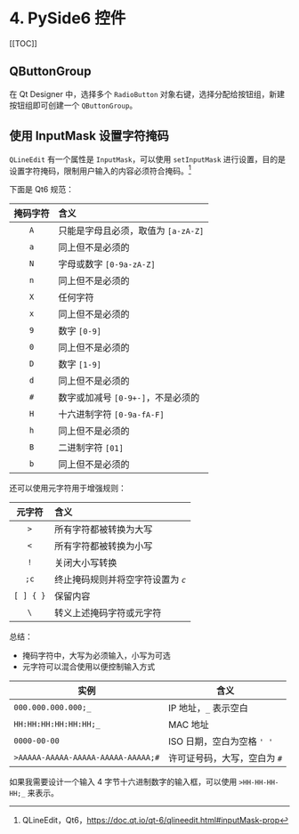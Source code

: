 # 4. PySide6 控件

[[TOC]]

## QButtonGroup

在 Qt Designer 中，选择多个 `RadioButton` 对象右键，选择分配给按钮组，新建按钮组即可创建一个 `QButtonGroup`。

## 使用 InputMask 设置字符掩码

`QLineEdit` 有一个属性是 `InputMask`，可以使用 `setInputMask` 进行设置，目的是设置字符掩码，限制用户输入的内容必须符合掩码。[^1]

[^1]: QLineEdit，Qt6，<https://doc.qt.io/qt-6/qlineedit.html#inputMask-prop>

下面是 Qt6 规范：

| 掩码字符 | 含义                                |
| :------: | :---------------------------------- |
|   `A`    | 只能是字母且必须，取值为 `[a-zA-Z]` |
|   `a`    | 同上但不是必须的                    |
|   `N`    | 字母或数字 `[0-9a-zA-Z]`            |
|   `n`    | 同上但不是必须的                    |
|   `X`    | 任何字符                            |
|   `x`    | 同上但不是必须的                    |
|   `9`    | 数字 `[0-9]`                        |
|   `0`    | 同上但不是必须的                    |
|   `D`    | 数字 `[1-9]`                        |
|   `d`    | 同上但不是必须的                    |
|   `#`    | 数字或加减号 `[0-9+-]`，不是必须的  |
|   `H`    | 十六进制字符 `[0-9a-fA-F]`          |
|   `h`    | 同上但不是必须的                    |
|   `B`    | 二进制字符 `[01]`                   |
|   `b`    | 同上但不是必须的                    |

还可以使用元字符用于增强规则：

|  元字符   | 含义                               |
| :-------: | :--------------------------------- |
|    `>`    | 所有字符都被转换为大写             |
|    `<`    | 所有字符都被转换为小写             |
|    `!`    | 关闭大小写转换                     |
|   `;c`    | 终止掩码规则并将空字符设置为 *`c`* |
| `[ ] { }` | 保留内容                           |
|    `\`    | 转义上述掩码字符或元字符           |

总结：
- 掩码字符中，大写为必须输入，小写为可选
- 元字符可以混合使用以便控制输入方式

| 实例                               | 含义                         |
| ---------------------------------- | ---------------------------- |
| `000.000.000.000;_`                | IP 地址，`_` 表示空白        |
| `HH:HH:HH:HH:HH:HH;_`              | MAC 地址                     |
| `0000-00-00`                       | ISO 日期，空白为空格 `' '`   |
| `>AAAAA-AAAAA-AAAAA-AAAAA-AAAAA;#` | 许可证号码，大写，空白为 `#` |

如果我需要设计一个输入 4 字节十六进制数字的输入框，可以使用 `>HH-HH-HH-HH;_` 来表示。
